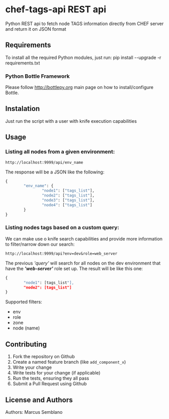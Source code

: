 chef-tags-api REST api
======================

Python REST api to fetch node TAGS information directly from CHEF server and return it on JSON format

Requirements
------------

To install all the required Python modules, just run: pip install --upgrade -r requirements.txt

### Python Bottle Framework

Please follow http://bottlepy.org main page on how to install/configure Bottle.

Instalation
-----------

Just run the script with a user with knife execution capabilities

Usage
-----

### Listing all nodes from a given environment:

``` 
http://localhost:9999/api/env_name
```

The response will be a JSON like the following:

``` Python
{
        "env_name": {
                "node1": ["tags_list"],
                "node2": ["tags_list"],
                "node3": ["tags_list"],
                "node4": ["tags_list"]          
        }
}
```

### Listing nodes tags based on a custom query:

We can make use o knife search capabilities and provide more information to filter/narrow down our search:

```
http://localhost:9999/api?env=dev&role=web_server
```

The previous _'query'_ will search for all nodes on the dev environment that have the _**'web-server'**_ role set up. The result will be like this one:

``` Python
{
        "node1": [tags_list"],
        "node2": [tags_list"]
}
```

Supported filters:

* env
* role
* zone
* node (name)

Contributing
------------

1. Fork the repository on Github
2. Create a named feature branch (like `add_component_x`)
3. Write your change
4. Write tests for your change (if applicable)
5. Run the tests, ensuring they all pass
6. Submit a Pull Request using Github

License and Authors
-------------------

Authors: Marcus Semblano 
